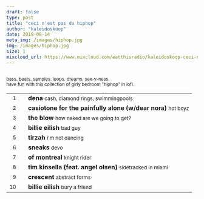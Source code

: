 ```yaml
---
draft: false
type: post
title: "ceci n'est pas du hiphop"
author: "kaleidoskoop"
date: 2019-08-14
meta_img: /images/hiphop.jpg
img: /images/hiphop.jpg
size: 1
mixcloud_url: https://www.mixcloud.com/eatthisradio/kaleidoskoop-ceci-nest-pas-du-hiphop/ 
---
```



<small><br>bass. beats. samples. loops. dreams. sex-y-ness.<br>
have fun with this collection of girly bedroom "hiphop" in lofi.</small>



|                  |   |         		|
|----------------: |---| -------------	|
| <small>1</small> |   | **dena**			 	<small>		cash, diamond rings, swimmingpools	</small>    |
| <small>2</small> |   | **casiotone for the painfully alone (w/dear nora)** <small> hot boyz	</small>	|
| <small>3</small> |   | **the blow**			<small>		how naked are we going to get? 		</small>    |
| <small>4</small> |   | **billie eilish**		<small>		bad guy								</small>	|
| <small>5</small> |   | **tirzah**  			<small>		i'm not dancing				 		</small>  	|
| <small>6</small> |   | **sneaks**				<small>		devo 								</small>	|
| <small>7</small> |   | **of montreal**	 	<small>		knight rider						</small>    |
| <small>8</small> |   | **tim kinsella (feat. angel olsen)**	<small>	sidetracked in miami	</small>	|
| <small>9</small> |   | **crescent**			<small>		abstract forms						</small>	|
| <small>10</small>|   | **billie eilish**		<small>		bury a friend			  			</small>	|